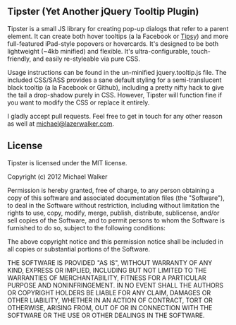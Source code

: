 ## Tipster (Yet Another jQuery Tooltip Plugin)

Tipster is a small JS library for creating pop-up dialogs that refer to a parent element. It can create both hover tooltips (a la Facebook or [Tipsy](http://onehackoranother.com/projects/jquery/tipsy/)) and more full-featured iPad-style popovers or hovercards. It's designed to be both lightweight (~4kb minified) and flexible. It's ultra-configurable, touch-friendly, and easily re-styleable via pure CSS.

Usage instructions can be found in the un-minified jquery.tooltip.js file. The included CSS/SASS provides a sane default styling for a semi-translucent black tooltip (a la Facebook or Github), including a pretty nifty hack to give the tail a drop-shadow purely in CSS. However, Tipster will function fine if you want to modify the CSS or replace it entirely.

I gladly accept pull requests. Feel free to get in touch for any other reason as well at michael@lazerwalker.com.

## License
Tipster is licensed under the MIT license.

Copyright (c) 2012 Michael Walker

Permission is hereby granted, free of charge, to any person obtaining a copy of this software and associated documentation files (the "Software"), to deal in the Software without restriction, including without limitation the rights to use, copy, modify, merge, publish, distribute, sublicense, and/or sell copies of the Software, and to permit persons to whom the Software is furnished to do so, subject to the following conditions:

The above copyright notice and this permission notice shall be included in all copies or substantial portions of the Software.

THE SOFTWARE IS PROVIDED "AS IS", WITHOUT WARRANTY OF ANY KIND, EXPRESS OR IMPLIED, INCLUDING BUT NOT LIMITED TO THE WARRANTIES OF MERCHANTABILITY, FITNESS FOR A PARTICULAR PURPOSE AND NONINFRINGEMENT. IN NO EVENT SHALL THE AUTHORS OR COPYRIGHT HOLDERS BE LIABLE FOR ANY CLAIM, DAMAGES OR OTHER LIABILITY, WHETHER IN AN ACTION OF CONTRACT, TORT OR OTHERWISE, ARISING FROM, OUT OF OR IN CONNECTION WITH THE SOFTWARE OR THE USE OR OTHER DEALINGS IN THE SOFTWARE.